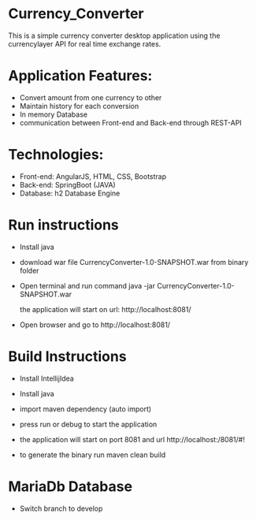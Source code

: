 # Currency_Converter

This is a simple currency converter desktop application using the currencylayer API for real time exchange rates.

# Application Features:

- Convert amount from one currency to other
- Maintain history for each conversion 
- In memory Database
- communication between Front-end and Back-end through REST-API

# Technologies:

- Front-end: AngularJS, HTML, CSS, Bootstrap
- Back-end: SpringBoot (JAVA)
- Database: h2 Database Engine

# Run instructions

- Install java

- download war file CurrencyConverter-1.0-SNAPSHOT.war from binary folder

- Open terminal and run command 
  java -jar CurrencyConverter-1.0-SNAPSHOT.war
  
  the application will start on url: http://localhost:8081/
  
 - Open browser and go to http://localhost:8081/ 
 
 
 # Build Instructions
 
 - Install IntellijIdea
 - Install java
 
 - import maven dependency (auto import)
 
 - press run or debug to start the application 
 
 - the application will start on port 8081 and url http://localhost:/8081/#! 
 
 - to generate the binary run maven clean build 


 # MariaDb Database

 - Switch branch to develop
 
 

 
 
 
 
 
 
 
 
 
 
 
 
 
 
 
  



